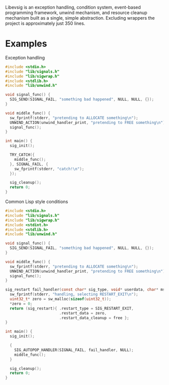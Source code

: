 Libevsig is an exception handling, condition system, event-based programming framework, unwind mechanism, and resource cleanup mechanism built as a single, simple abstraction. Excluding wrappers the project is approximately just 350 lines.

# Examples

Exception handling
```C
#include <stdio.h>
#include "lib/signals.h"
#include "lib/sigwrap.h"
#include <stdlib.h>
#include "lib/unwind.h"

void signal_func() {
  SIG_SEND(SIGNAL_FAIL, "something bad happened", NULL, NULL, {});
}

void middle_func() {
  sw_fprintf(stderr, "pretending to ALLOCATE something\n");
  UNWIND_ACTION(unwind_handler_print, "pretending to FREE something\n");
  signal_func();
}

int main() {
  sig_init();

  TRY_CATCH({
    middle_func();
  }, SIGNAL_FAIL, {
    sw_fprintf(stderr, "catch!\n");
  });

  sig_cleanup();
  return 0;
}
```

Common Lisp style conditions
```C
#include <stdio.h>
#include "lib/signals.h"
#include "lib/sigwrap.h"
#include <stdint.h>
#include <stdlib.h>
#include "lib/unwind.h"

void signal_func() {
  SIG_SEND(SIGNAL_FAIL, "something bad happened", NULL, NULL, {});
}

void middle_func() {
  sw_fprintf(stderr, "pretending to ALLOCATE something\n");
  UNWIND_ACTION(unwind_handler_print, "pretending to FREE something\n");
  signal_func();
}

sig_restart fail_handler(const char* sig_type, void* userdata, char* msg, void* signal_data) {
  sw_fprintf(stderr, "handling, selecting RESTART_EXIT\n");
  uint32_t* zero = sw_malloc(sizeof(uint32_t));
  *zero = 0;
  return (sig_restart){ .restart_type = SIG_RESTART_EXIT,
                        .restart_data = zero,
                        .restart_data_cleanup = free };
}

int main() {
  sig_init();

  {
    SIG_AUTOPOP_HANDLER(SIGNAL_FAIL, fail_handler, NULL);
    middle_func();
  }

  sig_cleanup();
  return 0;
}

```
